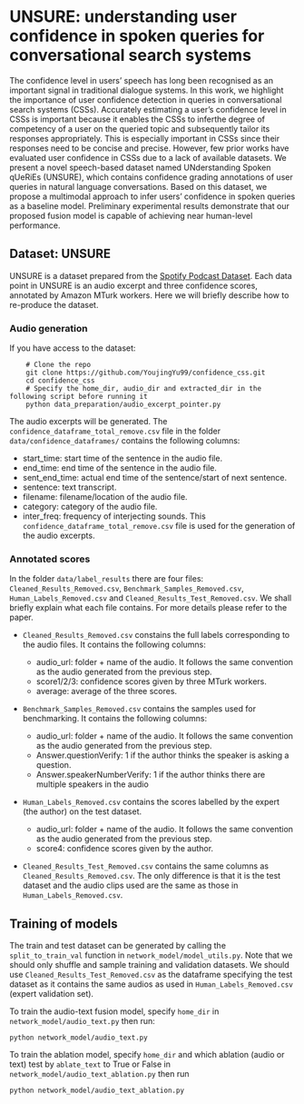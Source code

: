 # UNSURE: understanding user confidence in spoken queries for conversational search systems

The confidence level in users’ speech has long been recognised as an important signal in traditional dialogue systems. In this work, we highlight the importance of user confidence detection in queries in conversational search systems (CSSs). Accurately estimating a user’s confidence level in CSSs is important because it enables the CSSs to inferthe degree of competency of a user on the queried topic and subsequently tailor its responses appropriately. This is especially important in CSSs since their responses need to be concise and precise. However, few prior works have evaluated user confidence in CSSs due to a lack of available datasets. We present a novel speech-based dataset named UNderstanding Spoken qUeRiEs (UNSURE), which contains confidence grading annotations of user queries in natural language conversations. Based on this dataset, we propose a multimodal approach to infer users’ confidence in spoken queries as a baseline model. Preliminary experimental results demonstrate that our proposed fusion model is capable of achieving near human-level performance.

## Dataset: UNSURE
UNSURE is a dataset prepared from the [Spotify Podcast Dataset](https://podcastsdataset.byspotify.com/). Each data point in UNSURE is an audio excerpt and three confidence scores, annotated by Amazon MTurk workers. Here we will briefly describe how to re-produce the dataset. 

### Audio generation
If you have access to the dataset:

```
    # Clone the repo
    git clone https://github.com/YoujingYu99/confidence_css.git
    cd confidence_css
    # Specify the home_dir, audio_dir and extracted_dir in the following script before running it
    python data_preparation/audio_excerpt_pointer.py
```

The audio excerpts will be generated. The `confidence_dataframe_total_remove.csv` file in the folder `data/confidence_dataframes/` contains the following columns:
*  start_time: start time of the sentence in the audio file.
*  end_time: end time of the sentence in the audio file.
*  sent_end_time: actual end time of the sentence/start of next sentence.
*  sentence: text transcript.
*  filename: filename/location of the audio file.
*  category: category of the audio file.
*  inter_freq: frequency of interjecting sounds.
This `confidence_dataframe_total_remove.csv` file is used for the generation of the audio excerpts.


### Annotated scores
In the folder `data/label_results` there are four files: `Cleaned_Results_Removed.csv`, `Benchmark_Samples_Removed.csv`, `Human_Labels_Removed.csv` and `Cleaned_Results_Test_Removed.csv`. We shall briefly explain what each file contains. For more details please refer to the paper. 

* `Cleaned_Results_Removed.csv` constains the full labels corresponding to the audio files. It contains the following columns:
  *  audio_url: folder + name of the audio. It follows the same convention as the audio generated from the previous step.
  *  score1/2/3: confidence scores given by three MTurk workers.
  *  average: average of the three scores.
    
* `Benchmark_Samples_Removed.csv` contains the samples used for benchmarking. It contains the following columns:
  *  audio_url: folder + name of the audio. It follows the same convention as the audio generated from the previous step.
  *  Answer.questionVerify: 1 if the author thinks the speaker is asking a question.
  *  Answer.speakerNumberVerify: 1 if the author thinks there are multiple speakers in the audio
    
* `Human_Labels_Removed.csv` contains the scores labelled by the expert (the author) on the test dataset. 
  *  audio_url: folder + name of the audio. It follows the same convention as the audio generated from the previous step.
  *  score4: confidence scores given by the author.
    
* `Cleaned_Results_Test_Removed.csv` contains the same columns as `Cleaned_Results_Removed.csv`. The only difference is that it is the test dataset and the audio clips used are the same as those in `Human_Labels_Removed.csv`.

## Training of models
The train and test dataset can be generated by calling the `split_to_train_val` function in  `network_model/model_utils.py`. Note that we should only shuffle and sample training and validation datasets. We should use `Cleaned_Results_Test_Removed.csv` as the dataframe specifying the test dataset as it contains the same audios as used in `Human_Labels_Removed.csv` (expert validation set). 

To train the audio-text fusion model,  specify `home_dir` in `network_model/audio_text.py` then run:
```
python network_model/audio_text.py
```

To train the ablation model, specify `home_dir` and which ablation (audio or text) test by `ablate_text` to True or False in `network_model/audio_text_ablation.py` then run 
```
python network_model/audio_text_ablation.py
```
